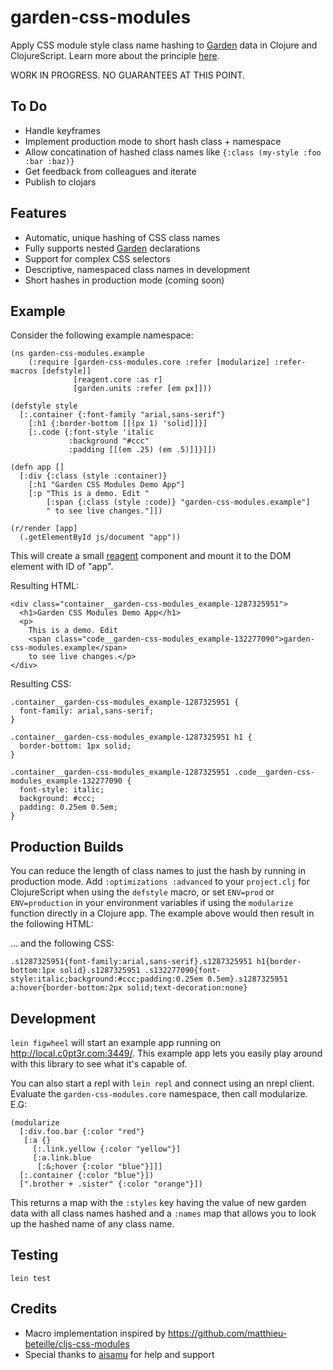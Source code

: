 # garden-css-modules
Apply CSS module style class name hashing to [Garden](https://github.com/noprompt/garden) data in Clojure and ClojureScript. Learn more about the principle [here](https://glenmaddern.com/articles/css-modules).

WORK IN PROGRESS. NO GUARANTEES AT THIS POINT.

## To Do

* Handle keyframes
* Implement production mode to short hash class + namespace
* Allow concatination of hashed class names like `{:class (my-style :foo :bar :baz)}`
* Get feedback from colleagues and iterate
* Publish to clojars

## Features

* Automatic, unique hashing of CSS class names
* Fully supports nested [Garden](https://github.com/noprompt/garden) declarations
* Support for complex CSS selectors
* Descriptive, namespaced class names in development
* Short hashes in production mode (coming soon)

## Example

Consider the following example namespace:

```
(ns garden-css-modules.example
    (:require [garden-css-modules.core :refer [modularize] :refer-macros [defstyle]]
              [reagent.core :as r]
              [garden.units :refer [em px]]))

(defstyle style
  [:.container {:font-family "arial,sans-serif"}
    [:h1 {:border-bottom [[(px 1) 'solid]]}]
    [:.code {:font-style 'italic
             :background "#ccc"
             :padding [[(em .25) (em .5)]]}]])

(defn app []
  [:div {:class (style :container)}
    [:h1 "Garden CSS Modules Demo App"]
    [:p "This is a demo. Edit "
        [:span {:class (style :code)} "garden-css-modules.example"]
        " to see live changes."]])

(r/render [app]
  (.getElementById js/document "app"))
```

This will create a small [reagent](https://github.com/reagent-project/reagent) component and mount it to the DOM element with ID of "app".

Resulting HTML:

```
<div class="container__garden-css-modules_example-1287325951">
  <h1>Garden CSS Modules Demo App</h1>
  <p>
    This is a demo. Edit
    <span class="code__garden-css-modules_example-132277090">garden-css-modules.example</span>
    to see live changes.</p>
</div>
```

Resulting CSS:

```
.container__garden-css-modules_example-1287325951 {
  font-family: arial,sans-serif;
}

.container__garden-css-modules_example-1287325951 h1 {
  border-bottom: 1px solid;
}

.container__garden-css-modules_example-1287325951 .code__garden-css-modules_example-132277090 {
  font-style: italic;
  background: #ccc;
  padding: 0.25em 0.5em;
}
```

## Production Builds

You can reduce the length of class names to just the hash by running in production mode. Add `:optimizations :advanced` to your `project.clj` for ClojureScript when using the `defstyle` macro, or
set `ENV=prod` or `ENV=production` in your environment variables if using the `modularize` function directly in a Clojure app. The example above would then result in the following HTML:

... and the following CSS:

```
.s1287325951{font-family:arial,sans-serif}.s1287325951 h1{border-bottom:1px solid}.s1287325951 .s132277090{font-style:italic;background:#ccc;padding:0.25em 0.5em}.s1287325951 a:hover{border-bottom:2px solid;text-decoration:none}
```

## Development

`lein figwheel` will start an example app running on http://local.c0pt3r.com:3449/. This example app lets you easily play around with this library to see what it's capable of.

You can also start a repl with `lein repl` and connect using an nrepl client. Evaluate the `garden-css-modules.core` namespace, then call modularize. E.G:

```
(modularize
  [:div.foo.bar {:color "red"}
   [:a {}
     [:.link.yellow {:color "yellow"}]
     [:a.link.blue
      [:&;hover {:color "blue"}]]]
  [:.container {:color "blue"}])
  [".brother + .sister" {:color "orange"}])
```

This returns a map with the `:styles` key having the value of new garden data with all class names hashed and a `:names` map that allows you to look up the hashed name of any class name.

## Testing

`lein test`

## Credits

* Macro implementation inspired by https://github.com/matthieu-beteille/cljs-css-modules
* Special thanks to [aisamu](https://github.com/aisamu) for help and support
